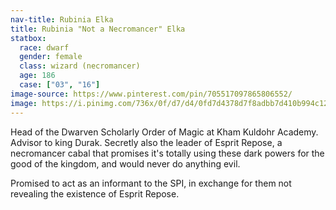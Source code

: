 ```yaml
---
nav-title: Rubinia Elka
title: Rubinia "Not a Necromancer" Elka
statbox:
  race: dwarf
  gender: female
  class: wizard (necromancer)
  age: 186
  case: ["03", "16"]
image-source: https://www.pinterest.com/pin/705517097865806552/
image: https://i.pinimg.com/736x/0f/d7/d4/0fd7d4378d7f8adbb7d410b994c12dcc.jpg
---
```


Head of the Dwarven Scholarly Order of Magic at Kham Kuldohr Academy. Advisor to king Durak. Secretly also the leader of Esprit Repose, a necromancer cabal that promises it's totally using these dark powers for the good of the kingdom, and would never do anything evil.

Promised to act as an informant to the SPI, in exchange for them not revealing the existence of Esprit Repose.
